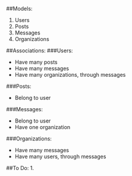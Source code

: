 ##Models: 
1. Users
2. Posts
3. Messages
4. Organizations

##Associations:
###Users:
- Have many posts
- Have many messages
- Have many organizations, through messages

###Posts:
- Belong to user

###Messages:
- Belong to user
- Have one organization

###Organizations:
- Have many messages
- Have many users, through messages

##To Do:
1. 